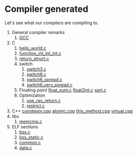 # Compiler generated

Let's see what our compilers are compiling to.

1.  General compiler remarks
    1. [GCC](gcc.md)
1.  C
    1.  [hello_world.c](hello_world.c)
    1.  [function_int_int_int.c](function_int_int_int.c)
    1.  [return_struct.c](return_struct.c)
    1.  switch
        1.  [switch3.c](switch3.c)
        1.  [switch6.c](switch6.c)
        1.  [switch6_spread.c](switch6_spread.c)
        1.  [switch6_very_spread.c](switch16_very_spread.c)
    1.  Floating point
        [float_sum.c](float_sum.c)
        [float2int.c](float2int.c)
        [sqrt.c](sqrt.c)
    1.  Optimization
        1. [use_rax_return.c](use_rax_return.c)
        1. [restrict.c](restrict.c)
1.  C++
    [constexpr.cpp](constexpr.cpp)
    [atomic.cpp](atomic.cpp)
    [this_method.cpp](this_method.cpp)
    [virtual.cpp](virtual.cpp)
1.  libc
    1. [memcmp.c](memcmp.c)
1.  ELF sections
    1. [bss.c](bss.c)
    1. [bss_static.c ](bss_static.c)
    1. [common.c](common.c)
    1. [data.c](data.c)
